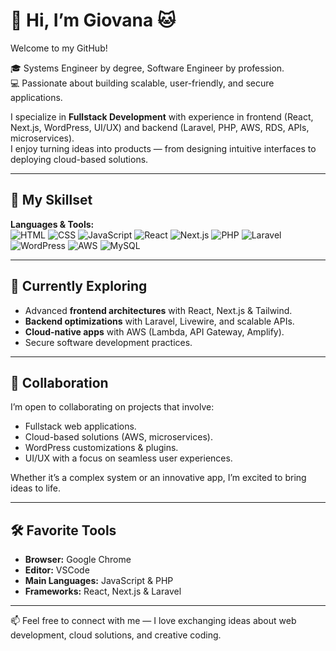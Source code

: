 # 👋 Hi, I’m Giovana 🐱

Welcome to my GitHub!

🎓 Systems Engineer by degree, Software Engineer by profession.  
💻 Passionate about building scalable, user-friendly, and secure applications.  

I specialize in **Fullstack Development** with experience in frontend (React, Next.js, WordPress, UI/UX) and backend (Laravel, PHP, AWS, RDS, APIs, microservices).  
I enjoy turning ideas into products — from designing intuitive interfaces to deploying cloud-based solutions.  

---

## 🚀 My Skillset

**Languages & Tools:**  
![HTML](https://img.shields.io/badge/-HTML5-E34F26?logo=html5&logoColor=white)
![CSS](https://img.shields.io/badge/-CSS3-1572B6?logo=css3&logoColor=white)
![JavaScript](https://img.shields.io/badge/-JavaScript-F7DF1E?logo=javascript&logoColor=black)
![React](https://img.shields.io/badge/-React-61DAFB?logo=react&logoColor=black)
![Next.js](https://img.shields.io/badge/-Next.js-000000?logo=next.js&logoColor=white)
![PHP](https://img.shields.io/badge/-PHP-777BB4?logo=php&logoColor=white)
![Laravel](https://img.shields.io/badge/-Laravel-FF2D20?logo=laravel&logoColor=white)
![WordPress](https://img.shields.io/badge/-WordPress-21759B?logo=wordpress&logoColor=white)
![AWS](https://img.shields.io/badge/-AWS-FF9900?logo=amazonaws&logoColor=black)
![MySQL](https://img.shields.io/badge/-MySQL-4479A1?logo=mysql&logoColor=white)

---

## 🌱 Currently Exploring
- Advanced **frontend architectures** with React, Next.js & Tailwind.  
- **Backend optimizations** with Laravel, Livewire, and scalable APIs.  
- **Cloud-native apps** with AWS (Lambda, API Gateway, Amplify).  
- Secure software development practices.  

---

## 🤝 Collaboration
I’m open to collaborating on projects that involve:  
- Fullstack web applications.  
- Cloud-based solutions (AWS, microservices).  
- WordPress customizations & plugins.  
- UI/UX with a focus on seamless user experiences.  

Whether it’s a complex system or an innovative app, I’m excited to bring ideas to life.  

---

## 🛠 Favorite Tools
- **Browser:** Google Chrome  
- **Editor:** VSCode  
- **Main Languages:** JavaScript & PHP  
- **Frameworks:** React, Next.js & Laravel  

---

📫 Feel free to connect with me — I love exchanging ideas about web development, cloud solutions, and creative coding.
